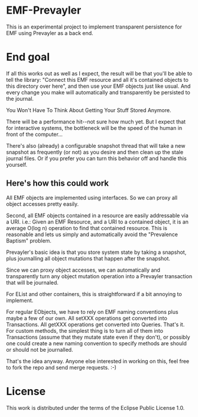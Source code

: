EMF-Prevayler
=============

This is an experimental project to implement transparent persistence
for EMF using Prevayler as a back end.


End goal
========

If all this works out as well as I expect, the result will be that
you'll be able to tell the library: "Connect this EMF resource and all
it's contained objects to this directory over here", and then use your
EMF objects just like usual.  And every change you make will
automatically and transparently be persisted to the journal. 

You Won't Have To Think About Getting Your Stuff Stored Anymore.

There will be a performance hit--not sure how much yet.  But I expect
that for interactive systems, the bottleneck will be the speed of the
human in front of the computer...

There's also (already) a configurable snapshot thread that will take a
new snapshot as frequently (or not) as you desire and then clean up
the stale journal files.  Or if you prefer you can turn this behavior
off and handle this yourself.


Here's how this could work
--------------------------

All EMF objects are implemented using interfaces.  So we can proxy all
object accesses pretty easily.

Second, all EMF objects contained in a resource are easily addressable
via a URI.  i.e.: Given an EMF Resource, and a URI to a contained
object, it is an average O(log n) operation to find that contained
resource.  This is reasonable and lets us simply and automatically
avoid the "Prevalence Baptism" problem.

Prevayler's basic idea is that you store system state by taking a
snapshot, plus journalling all object mutations that happen after the
snapshot.

Since we can proxy object accesses, we can automatically and
transparently turn any object mutation operation into a Prevayler
transaction that will be journaled.

For EList and other containers, this is straightforward if a bit
annoying to implement.

For regular EObjects, we have to rely on EMF naming conventions plus
maybe a few of our own.  All setXXX operations get converted into
Transactions.  All getXXX operations get converted into Queries.
That's it.  For custom methods, the simplest thing is to turn all of
them into Transactions (assume that they mutate state even if they
don't), or possibly one could create a new naming convention to
specify methods are should or should not be journalled.

That's the idea anyway.  Anyone else interested in working on this,
feel free to fork the repo and send merge requests. :-)


License
=======

This work is distributed under the terms of the Eclipse Public License
1.0.
